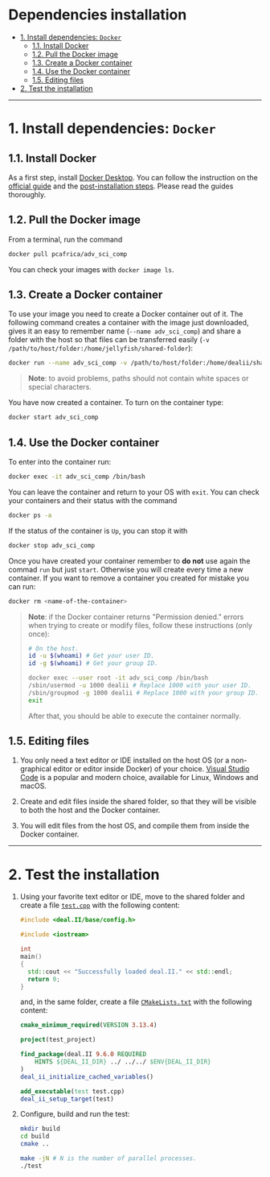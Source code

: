 # Dependencies installation

- [1. Install dependencies: `Docker`](#1-install-dependencies-docker)
   * [1.1. Install Docker](#11-install-docker)
   * [1.2. Pull the Docker image](#12-pull-the-docker-image)
   * [1.3. Create a Docker container](#13-create-a-docker-container)
   * [1.4. Use the Docker container](#14-use-the-docker-container)
   * [1.5. Editing files](#15-editing-files)
- [2. Test the installation](#2-test-the-installation)

---

# 1. Install dependencies: `Docker`

## 1.1. Install Docker
As a first step, install [Docker Desktop](https://www.docker.com/products/docker-desktop/). You can follow the instruction on the [official guide](https://docs.docker.com/get-docker/) and the [post-installation steps](https://docs.docker.com/engine/install/linux-postinstall/). Please read the guides thoroughly.

## 1.2. Pull the Docker image
From a terminal, run the command

```bash
docker pull pcafrica/adv_sci_comp
```

You can check your images with `docker image ls`.

## 1.3. Create a Docker container
To use your image you need to create a Docker container out of it. The following command creates a container with the image just downloaded, gives it an easy to remember name (`--name adv_sci_comp`) and share a folder with the host so that files can be transferred easily (`-v /path/to/host/folder:/home/jellyfish/shared-folder`):

```bash
docker run --name adv_sci_comp -v /path/to/host/folder:/home/dealii/shared-folder -it -d pcafrica/adv_sci_comp
```

> **Note**: to avoid problems, paths should not contain white spaces or special characters.

You have now created a container. To turn on the container type:

```bash
docker start adv_sci_comp
```

## 1.4. Use the Docker container
To enter into the container run:

```bash
docker exec -it adv_sci_comp /bin/bash
```

You can leave the container and return to your OS with `exit`. You can check your containers and their status with the command

```bash
docker ps -a
```

If the status of the container is `Up`, you can stop it with

```bash
docker stop adv_sci_comp
```

Once you have created your container remember to **do not** use again the commad `run` but just `start`. Otherwise you will create every time a new container. If you want to remove a container you created for mistake you can run:

```bash
docker rm <name-of-the-container>
```

> **Note**: if the Docker container returns "Permission denied." errors when trying to create or modify files, follow these instructions (only once):
>    ```bash
>    # On the host.
>    id -u $(whoami) # Get your user ID.
>    id -g $(whoami) # Get your group ID.
>
>    docker exec --user root -it adv_sci_comp /bin/bash
>    /sbin/usermod -u 1000 dealii # Replace 1000 with your user ID.
>    /sbin/groupmod -g 1000 dealii # Replace 1000 with your group ID.
>    exit
>    ```
>    After that, you should be able to execute the container normally.

## 1.5. Editing files

1. You only need a text editor or IDE installed on the host OS (or a non-graphical editor or editor inside Docker) of your choice. [Visual Studio Code](https://code.visualstudio.com/) is a popular and modern choice, available for Linux, Windows and macOS.

2. Create and edit files inside the shared folder, so that they will be visible to both the host and the Docker container.

3. You will edit files from the host OS, and compile them from inside the Docker container.

---

# 2. Test the installation

1. Using your favorite text editor or IDE, move to the shared folder and create a file [`test.cpp`](test.cpp) with the following content:
   ```cpp
   #include <deal.II/base/config.h>

   #include <iostream>

   int
   main()
   {
     std::cout << "Successfully loaded deal.II." << std::endl;
     return 0;
   }
   ```
   and, in the same folder, create a file [`CMakeLists.txt`](CMakeLists.txt) with the following content:
   ```cmake
   cmake_minimum_required(VERSION 3.13.4)

   project(test_project)

   find_package(deal.II 9.6.0 REQUIRED
       HINTS ${DEAL_II_DIR} ../ ../../ $ENV{DEAL_II_DIR}
   )
   deal_ii_initialize_cached_variables()

   add_executable(test test.cpp)
   deal_ii_setup_target(test)
   ```

2. Configure, build and run the test:
   ```bash
   mkdir build
   cd build
   cmake ..

   make -jN # N is the number of parallel processes.
   ./test
   ```
